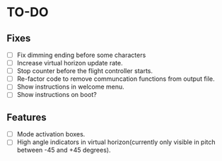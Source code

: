 # TO-DO

## Fixes
- [ ] Fix dimming ending before some characters
- [ ] Increase virtual horizon update rate.
- [ ] Stop counter before the flight controller starts.
- [ ] Re-factor code to remove communcation functions from output file.
- [ ] Show instructions in welcome menu.
- [ ] Show instructions on boot?

## Features
- [ ] Mode activation boxes.
- [ ] High angle indicators in virtual horizon(currently only visible in pitch between -45 and +45 degrees).

